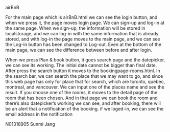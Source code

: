 airBnB

For the main page which is airBnB.html we can see the login button, and when we press it, the page moves login page.
We can sign-up and log-in at the same page.
When we sign-up, the information will be stored in localstorage, and we can log-in with the same information that is already stored, and with log-in the page moves to the main page, and we can see the Log-in button has been changed to Log-out.
Even at the bottom of the main page, we can see the difference between before and after login.

When we press  Plan & book button, it goes search page and the datepicker, we can see its working. The initial date cannot be bigger than final date.
After press the search button it moves to the bookingpage-rooms.html.
In the search bar, we can search the place that we may want to go, and since this web page has only for place that for search, which are toronto, quebec, montreal, and vancouver.
We can input one of the places name and see the result.
If you choose one of the rooms, it moves to the detail page of the room that has been chosen.
And in that page we can book the room and there’s also datepicker’s working we can see, and after booking, there will be an alert that a notification of the booking.
if we loged-in, we can see the email address in the notification

N01318905 Sunmi Jang
